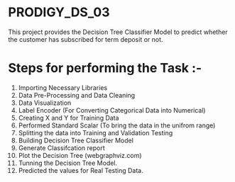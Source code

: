 # PRODIGY_DS_03
This project provides the Decision Tree Classifier Model to predict whether the customer has subscribed for term deposit or not.

# Steps for performing the Task :-
1. Importing Necessary Libraries
2. Data Pre-Processing and Data Cleaning
3. Data Visualization
4. Label Encoder (For Converting Categorical Data into Numerical)
5. Creating X and Y for Training Data
6. Performed Standard Scalar (To bring the data in the unifrom range)
7. Splitting the data into Training and Validation Testing
8. Building Decision Tree Classifier Model
9. Generate Classifcation report
10. Plot the Decision Tree (webgraphviz.com)
11. Tunning the Decision Tree Model.
12. Predicted the values for Real Testing Data.
